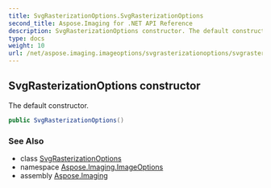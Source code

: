 ```yaml
---
title: SvgRasterizationOptions.SvgRasterizationOptions
second_title: Aspose.Imaging for .NET API Reference
description: SvgRasterizationOptions constructor. The default constructor
type: docs
weight: 10
url: /net/aspose.imaging.imageoptions/svgrasterizationoptions/svgrasterizationoptions/
---
```

## SvgRasterizationOptions constructor

The default constructor.

```csharp
public SvgRasterizationOptions()
```

### See Also

* class [SvgRasterizationOptions](../)
* namespace [Aspose.Imaging.ImageOptions](../../svgrasterizationoptions/)
* assembly [Aspose.Imaging](../../../)


